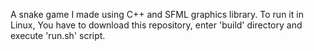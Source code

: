 A snake game I made using C++ and SFML graphics library.
To run it in Linux, You have to download this repository, enter 'build' directory and execute 'run.sh' script.
